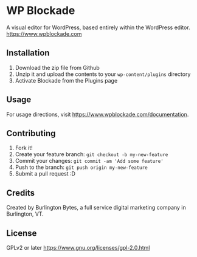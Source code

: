 # WP Blockade
A visual editor for WordPress, based entirely within the WordPress editor.
https://www.wpblockade.com
## Installation
1. Download the zip file from Github
2. Unzip it and upload the contents to your `wp-content/plugins` directory
3. Activate Blockade from the Plugins page
## Usage
For usage directions, visit https://www.wpblockade.com/documentation.
## Contributing
1. Fork it!
2. Create your feature branch: `git checkout -b my-new-feature`
3. Commit your changes: `git commit -am 'Add some feature'`
4. Push to the branch: `git push origin my-new-feature`
5. Submit a pull request :D
## Credits
Created by Burlington Bytes, a full service digital marketing company in Burlington, VT.
## License
GPLv2 or later
https://www.gnu.org/licenses/gpl-2.0.html
